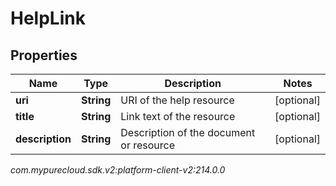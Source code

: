 # HelpLink


## Properties

| Name | Type | Description | Notes |
| ------------ | ------------- | ------------- | ------------- |
| **uri** | **String** | URI of the help resource |  [optional] |
| **title** | **String** | Link text of the resource |  [optional] |
| **description** | **String** | Description of the document or resource |  [optional] |




_com.mypurecloud.sdk.v2:platform-client-v2:214.0.0_
